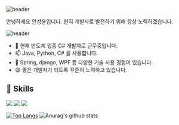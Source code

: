 <!--
**asy0239/asy0239** is a ✨ _special_ ✨ repository because its `README.md` (this file) appears on your GitHub profile.

Here are some ideas to get you started:

- 🔭 I’m currently working on ...
- 🌱 I’m currently learning ...
- 👯 I’m looking to collaborate on ...
- 🤔 I’m looking for help with ...
- 💬 Ask me about ... 
- 📫 How to reach me: ...
- 😄 Pronouns: ...
- ⚡ Fun fact: ...
-->

![header](https://capsule-render.vercel.app/api?type=waving&color=auto&height=300&section=header&text=Hellow%20World&fontSize=90&animation=fadeIn&fontAlignY=38&desc=CSharp%20Python%20Java&descAlignY=51&descAlign=62)

안녕하세요 안성윤입니다. 현직 개발자로 발전하기 위해 항상 노력하겠습니다.

![header](https://capsule-render.vercel.app/api?type=rect&color=gradient&height=1)

- 🔭 현재 반도체 업종 C# 개발자로 근무중입니다.
- 📫 Java, Python, C# 을 사용합니다.
- 🌱 Spring, django, WPF 등 다양한 기술 사용 경험이 있습니다.
- 😄 좋은 개발자가 되도록 꾸준히 노력하고 있습니다.


## 💪 Skills

<img src="https://img.shields.io/badge/python-3776AB?style=for-the-badge&logo=python&logoColor=black"/> <img src="https://img.shields.io/badge/java-007396?style=for-the-badge&logo=java&logoColor=black"/> <img src="https://img.shields.io/badge/c%23-23239120?style=for-the-badge&logo=c-sharp&logoColor=white"/>

[![Top Langs](https://github-readme-stats.vercel.app/api/top-langs/?username=asy0239)](https://github.com/anuraghazra/github-readme-stats) ![Anurag's github stats](https://github-readme-stats.vercel.app/api?username=asy0239&show_icons=true)
